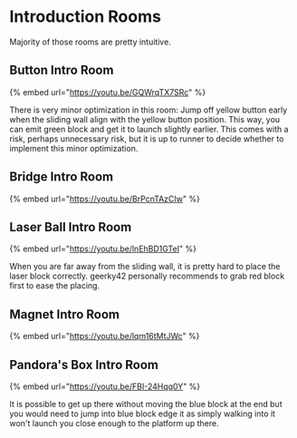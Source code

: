 # Introduction Rooms

Majority of those rooms are pretty intuitive.

## Button Intro Room

{% embed url="https://youtu.be/GQWrqTX7SRc" %}

There is very minor optimization in this room: Jump off yellow button early when the sliding wall align with the yellow button position. This way, you can emit green block and get it to launch slightly earlier. This comes with a risk, perhaps unnecessary risk, but it is up to runner to decide whether to implement this minor optimization.

## Bridge Intro Room

{% embed url="https://youtu.be/BrPcnTAzCIw" %}

## Laser Ball Intro Room

{% embed url="https://youtu.be/lnEhBD1GTeI" %}

When you are far away from the sliding wall, it is pretty hard to place the laser block correctly. geerky42 personally recommends to grab red block first to ease the placing.

## Magnet Intro Room

{% embed url="https://youtu.be/lqm16tMtJWc" %}

## Pandora's Box Intro Room

{% embed url="https://youtu.be/FBI-24Hqq0Y" %}

It is possible to get up there without moving the blue block at the end but you would need to jump into blue block edge it as simply walking into it won't launch you close enough to the platform up there.&#x20;
